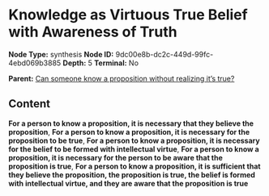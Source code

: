 # Knowledge as Virtuous True Belief with Awareness of Truth

**Node Type:** synthesis
**Node ID:** 9dc00e8b-dc2c-449d-99fc-4ebd069b3885
**Depth:** 5
**Terminal:** No

**Parent:** [Can someone know a proposition without realizing it’s true?](can-someone-know-a-proposition-without-realizing-its-true-antithesis-8b04e48e-9527-4d02-b24b-9dac50f59ec6.md)

## Content

**For a person to know a proposition, it is necessary that they believe the proposition**, **For a person to know a proposition, it is necessary for the proposition to be true**, **For a person to know a proposition, it is necessary for the belief to be formed with intellectual virtue**, **For a person to know a proposition, it is necessary for the person to be aware that the proposition is true**, **For a person to know a proposition, it is sufficient that they believe the proposition, the proposition is true, the belief is formed with intellectual virtue, and they are aware that the proposition is true**
